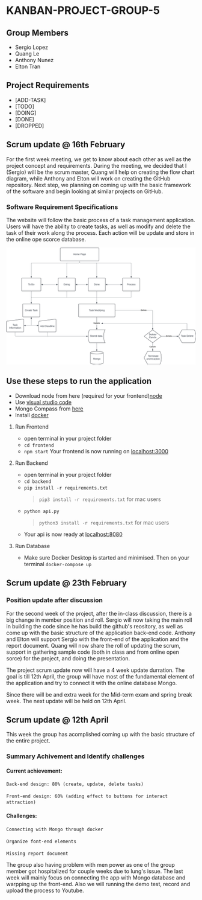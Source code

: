 # **KANBAN-PROJECT-GROUP-5**


## Group Members
 
- Sergio Lopez
- Quang Le
- Anthony Nunez
- Elton Tran
 
## Project Requirements 

- [ADD-TASK]
- [TODO]
- [DOING]
- [DONE]
- [DROPPED]

## Scrum update @ 16th February
For the first week meeting, we get to know about each other as well as the project concept and requirements. During the meeting, we decided that I (Sergio) will be the scrum master, Quang will help on creating the flow chart diagram, while Anthony and Elton will work on creating the GitHub repository. Next step, we planning on coming up with the basic framework of the software and begin looking at similar projects on GitHub. 

### Software Requirement Specifications
The website will follow the basic process of a task management application. Users will have the ability to create tasks, as well as modify and delete the task of their work along the process. Each action will be update and store in the online ope scorce database.

![flowchart](flowchart.png)


## Use these steps to run the application

- Download node from here (required for your frontend)[node](https://nodejs.org/en/download)
- Use [visual studio code](https://code.visualstudio.com/)
- Mongo Compass from [here](https://www.mongodb.com/try/download/compass)
- Install [docker](https://www.docker.com/products/docker-desktop/)

1. Run Frontend
   - open terminal in your project folder
   - `cd frontend`
   - `npm start`
   Your frontend is now running on [localhost:3000](http://localhost:3000)

2. Run Backend
   - open terminal in your project folder
   - `cd backend`
   - `pip install -r requirements.txt`
     > `pip3 install -r requirements.txt` for mac users
   - `python api.py`
     > `python3 install -r requirements.txt` for mac users
   - Your api is now ready at [localhost:8080](http://localhost:8080)

3. Run Database
   - Make sure Docker Desktop is started and minimised. Then on your terminal
     `docker-compose up`

## Scrum update @ 23th February
### Position update after discussion 
For the second week of the project, after the in-class discussion, there is a big change in member position and roll. Sergio will now taking the main roll in building the code since he has build the github's reository, as well as come up with the basic structure of the application back-end code. Anthony and Elton will support Sergio with the front-end of the application and the report document. Quang will now share the roll of updating the scrum, support in gathering sample code (both in class and from online open sorce) for the project, and doing the presentation. 

The project scrum update now will have a 4 week update durration. The goal is till 12th April, the group will have most of the fundamental element of the application and try to connect it with the online database Mongo.

Since there will be and extra week for the Mid-term exam and spring break week. The next update will be held on 12th April.

## Scrum update @ 12th April
This week the group has acomplished coming up with the basic structure of the entire project.
### Summary Achivement and Identify challenges 
#### Current achievement:
    Back-end design: 80% (create, update, delete tasks) 

    Front-end design: 60% (adding effect to buttons for interact attraction)
#### Challenges:
    Connecting with Mongo through docker

    Organize font-end elements

    Missing report document

The group also having problem with men power as one of the group member got hospitalized for couple weeks due to lung's issue.
The last week will mainly focus on connecting the app with Mongo database and warpping up the front-end. Also we will running the demo test, record and upload the process to Youtube.